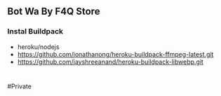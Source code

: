 
## Bot Wa By F4Q Store

### Instal Buildpack
* heroku/nodejs
* https://github.com/jonathanong/heroku-buildpack-ffmpeg-latest.git
* https://github.com/jayshreeanand/heroku-buildpack-libwebp.git

#

#Private
